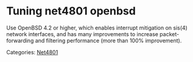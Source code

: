 # Tuning net4801 openbsd

Use OpenBSD 4.2 or higher, which enables interrupt mitigation on sis(4) network interfaces, and has many improvements to increase packet-forwarding and filtering performance (more than 100% improvement). 

Categories: [Net4801](Category_Net4801.md "Category_Net4801")
